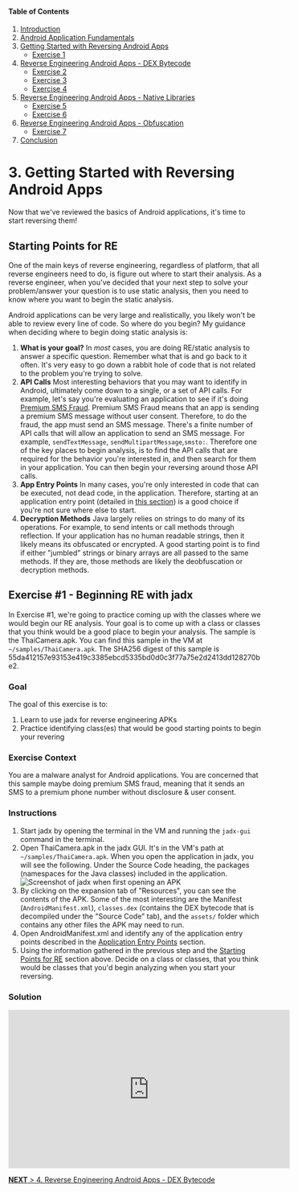 #### Table of Contents

1. [Introduction](index.html)
1. [Android Application Fundamentals](app_fundamentals.html)
1. [Getting Started with Reversing Android Apps](reversing_intro.html)
    * [Exercise 1](reversing_intro.html#exercise-1---beginning-re-with-jadx)
1. [Reverse Engineering Android Apps - DEX Bytecode](reversing_dex.html)
	* [Exercise 2](reversing_dex.html#exercise-2---reverse-engineer-the-dex)
	* [Exercise 3](reversing_dex.html#exercise-3---reverse-engineer-the-dex-to-identify-the-vuln)
	* [Exercise 4](reversing_dex.html#exercise-4---arbitrary-command-execution-take-2)
1. [Reverse Engineering Android Apps - Native Libraries](reversing_native_libs.html)
	* [Exercise 5](reversing_native_libs.html#exercise-5---find-the-address-of-the-native-function)
	* [Exercise 6](reversing_native_libs.html#exercise-6---find-and-reverse-the-native-function)
1. [Reverse Engineering Android Apps - Obfuscation](obfuscation.html)
	* [Exercise 7](obfuscation.html#exercise-7---string-deobfuscation)
1. [Conclusion](conclusion.html)



# 3. Getting Started with Reversing Android Apps
Now that we've reviewed the basics of Android applications, it's time to start reversing them!

## Starting Points for RE
One of the main keys of reverse engineering, regardless of platform, that all reverse engineers need to do, is figure out where to start their analysis. As a reverse engineer, when you've decided that your next step to solve your problem/answer your question is to use static analysis, then you need to know where you want to begin the static analysis.

Android applications can be very large and realistically, you likely won't be able to review every line of code. So where do you begin? My guidance when deciding where to begin doing static analysis is:

1. **What is your goal?** In *most* cases, you are doing RE/static analysis to answer a specific question. Remember what that is and go back to it often. It's very easy to go down a rabbit hole of code that is not related to the problem you're trying to solve.
1. **API Calls** Most interesting behaviors that you may want to identify in Android, ultimately come down to a single, or a set of API calls. For example, let's say you're evaluating an application to see if it's doing [Premium SMS Fraud](https://developers.google.com/android/play-protect/phacategories#billing-fraud). Premium SMS Fraud means that an app is sending a premium SMS message without user consent. Therefore, to do the fraud, the app must send an SMS message. There's a finite number of API calls that will allow an application to send an SMS message. For example, `sendTextMessage`, `sendMultipartMessage`,`smsto:`. Therefore one of the key places to begin analysis, is to find the API calls that are required for the behavior you're interested in, and then search for them in your application. You can then begin your reversing around those API calls.
1. **App Entry Points** In many cases, you're only interested in code that can be executed, not dead code, in the application. Therefore, starting at an application entry point (detailed in [this section](app_fundamentals.html#application-entry-points)) is a good choice if you're not sure where else to start.
1. **Decryption Methods** Java largely relies on strings to do many of its operations. For example, to send intents or call methods through reflection. If your application has no human readable strings, then it likely means its obfuscated or encrypted. A good starting point is to find if either "jumbled" strings or binary arrays are all passed to the same methods. If they are, those methods are likely the deobfuscation or decryption methods. 

## Exercise #1 - Beginning RE with jadx

In Exercise #1, we're going to practice coming up with the classes where we would begin our RE analysis. Your goal is to come up with a class or classes that you think would be a good place to begin your analysis. The sample is the ThaiCamera.apk. You can find this sample in the VM at `~/samples/ThaiCamera.apk`. The SHA256 digest of this sample is 55da412157e93153e419c3385ebcd5335bd0d0c3f77a75e2d2413dd128270be2.

### Goal
The goal of this exercise is to:

1. Learn to use jadx for reverse engineering APKs
1. Practice identifying class(es) that would be good starting points to begin your revering

### Exercise Context
You are a malware analyst for Android applications. You are concerned that this sample maybe doing premium SMS fraud, meaning that it sends an SMS to a premium phone number without disclosure & user consent.

### Instructions

1. Start jadx by opening the terminal in the VM and running the `jadx-gui` command in the terminal.
1. Open ThaiCamera.apk in the jadx GUI. It's in the VM's path at `~/samples/ThaiCamera.apk`. When you open the application in jadx, you will see the following. Under the Source Code heading, the packages (namespaces for the Java classes) included in the application. ![Screenshot of jadx when first opening an APK](images/Ex1.OpenInJadx.png)
1. By clicking on the expansion tab of "Resources", you can see the contents of the APK. Some of the most interesting are the Manifest (`AndroidManifest.xml`), `classes.dex` (contains the DEX bytecode that is decompiled under the "Source Code" tab), and the `assets/` folder which contains any other files the APK may need to run. 
1. Open AndroidManifest.xml and identify any of the application entry points described in the [Application Entry Points](app_fundamentals.html#application-entry-points) section.
1. Using the information gathered in the previous step and the [Starting Points for RE](#starting-points-for-re) section above. Decide on a class or classes, that you think would be classes that you'd begin analyzing when you start your reversing.

### Solution

<iframe width="560" height="315" src="https://www.youtube.com/embed/XvocjlxuccI" frameborder="0" allow="accelerometer; autoplay; encrypted-media; gyroscope; picture-in-picture" allowfullscreen></iframe>

<br/>


[**NEXT** > 4. Reverse Engineering Android Apps - DEX Bytecode](reversing_dex.html)

